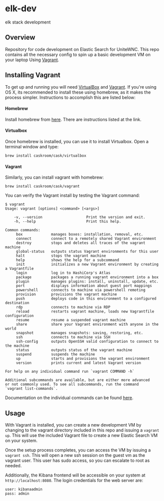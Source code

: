 # elk-dev
elk stack development

## Overview
Repository for code development on Elastic Search for UniteWNC.  This repo contains all the necessary config to spin up a basic development VM on your laptop
Using [Vagrant](https://www.vagrantup.com/).

## Installing Vagrant
To get up and running you will need [VirtualBox](https://www.virtualbox.org/wiki/VirtualBox) and [Vagrant](https://www.vagrantup.com/).  If you're using OS X, its recommended
to install these using homebrew, as it makes the process simpler.  Instructions to accomplish this are listed below:

#### Homebrew
Install homebrew from [here](https://brew.sh/).  There are instructions listed at the link.

#### Virtualbox
Once homebrew is installed, you can use it to install Virtualbox.  Open a terminal window and type:

`brew install caskroom/cask/virtualbox`

#### Vagrant
Similarly, you can install vagrant with homebrew:

`brew install caskroom/cask/vagrant`

You can verify the Vagrant install by testing the Vagrant command:

```
$ vagrant
Usage: vagrant [options] <command> [<args>]

    -v, --version                    Print the version and exit.
    -h, --help                       Print this help.

Common commands:
     box             manages boxes: installation, removal, etc.
     connect         connect to a remotely shared Vagrant environment
     destroy         stops and deletes all traces of the vagrant machine
     global-status   outputs status Vagrant environments for this user
     halt            stops the vagrant machine
     help            shows the help for a subcommand
     init            initializes a new Vagrant environment by creating a Vagrantfile
     login           log in to HashiCorp's Atlas
     package         packages a running vagrant environment into a box
     plugin          manages plugins: install, uninstall, update, etc.
     port            displays information about guest port mappings
     powershell      connects to machine via powershell remoting
     provision       provisions the vagrant machine
     push            deploys code in this environment to a configured destination
     rdp             connects to machine via RDP
     reload          restarts vagrant machine, loads new Vagrantfile configuration
     resume          resume a suspended vagrant machine
     share           share your Vagrant environment with anyone in the world
     snapshot        manages snapshots: saving, restoring, etc.
     ssh             connects to machine via SSH
     ssh-config      outputs OpenSSH valid configuration to connect to the machine
     status          outputs status of the vagrant machine
     suspend         suspends the machine
     up              starts and provisions the vagrant environment
     version         prints current and latest Vagrant version

For help on any individual command run `vagrant COMMAND -h`

Additional subcommands are available, but are either more advanced
or not commonly used. To see all subcommands, run the command
`vagrant list-commands`.
```

Documentation on the individual commands can be found [here](https://www.vagrantup.com/docs/cli/).

## Usage

With Vagrant is installed, you can create a new development VM by changing to the vagrant directory included in this repo and issuing a `vagrant up`.
This will use the included Vagrant file to create a new Elastic Search VM on your system.  

Once the setup process completes, you can access the VM by issuing a `vagrant ssh`.  This will open a new ssh session on the guest vm as the vagrant user.
This user has sudo access, so you can escalate to root as needed.

Additionally, the Kibana frontend will be accessible on your system at `http://localhost:8080`.  The login credentials for the web server are:

```
user: kibanaadmin
pass: admin
```


